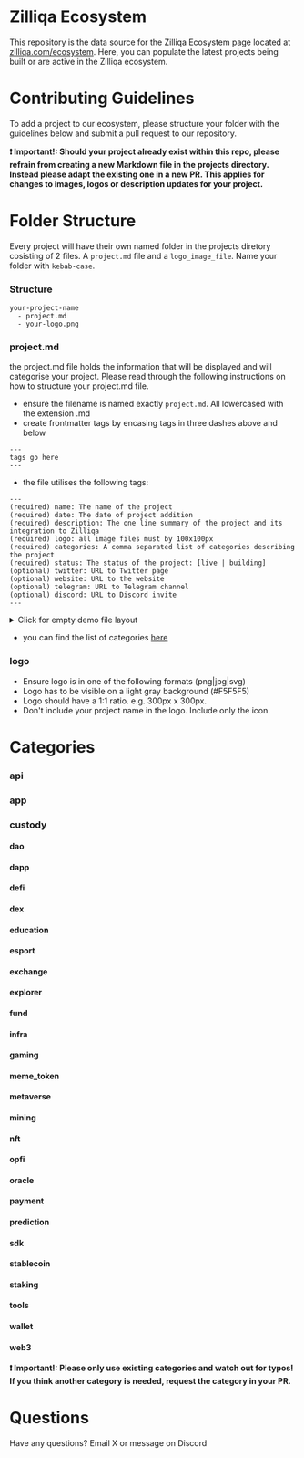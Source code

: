 # Zilliqa Ecosystem

This repository is the data source for the Zilliqa Ecosystem page located at [zilliqa.com/ecosystem](https://zilliqa.com/ecosystem). Here, you can populate the latest projects being built or are active in the Zilliqa ecosystem.

# Contributing Guidelines

To add a project to our ecosystem, please structure your folder with the guidelines below and submit a pull request to our repository.

**❗️ Important!: Should your project already exist within this repo, please refrain from creating a new Markdown file in the projects directory. Instead please adapt the existing one in a new PR. This applies for changes to images, logos or description updates for your project.**

# Folder Structure

Every project will have their own named folder in the projects diretory cosisting of 2 files. A `project.md` file and a `logo_image_file`.
Name your folder with `kebab-case`.

### Structure

```
your-project-name
  - project.md
  - your-logo.png
```

### project.md

the project.md file holds the information that will be displayed and will categorise your project. Please read through the following instructions on how to structure your project.md file.

- ensure the filename is named exactly `project.md`. All lowercased with the extension .md
- create frontmatter tags by encasing tags in three dashes above and below

```
---
tags go here
---
```

- the file utilises the following tags:

```
---
(required) name: The name of the project
(required) date: The date of project addition
(required) description: The one line summary of the project and its integration to Zilliqa
(required) logo: all image files must by 100x100px
(required) categories: A comma separated list of categories describing the project
(required) status: The status of the project: [live | building]
(optional) twitter: URL to Twitter page
(optional) website: URL to the website
(optional) telegram: URL to Telegram channel
(optional) discord: URL to Discord invite
---
```

<details>
  <summary>Click for empty demo file layout</summary>
  
  
  ```
  ---
  name: 
  date: 
  description: 
  logo: 
  categories: 
  status: 
  twitter: 
  website: 
  telegram: 
  discord: 
  ---
  ```
</details>

- you can find the list of categories [here](#categories_listing)

### logo

- Ensure logo is in one of the following formats (png|jpg|svg)
- Logo has to be visible on a light gray background (#F5F5F5)
- Logo should have a 1:1 ratio. e.g. 300px x 300px.
- Don't include your project name in the logo. Include only the icon.

<a name="categories_listing"></a>

# Categories

### api

### app

### custody

#### dao

#### dapp

#### defi

#### dex

#### education

#### esport

#### exchange

#### explorer

#### fund

#### infra

#### gaming

#### meme_token

#### metaverse

#### mining

#### nft

#### opfi

#### oracle

#### payment

#### prediction

#### sdk

#### stablecoin

#### staking

#### tools

#### wallet

#### web3

**❗️ Important!: Please only use existing categories and watch out for typos!
If you think another category is needed, request the category in your PR.**

# Questions

Have any questions? Email X or message on Discord
